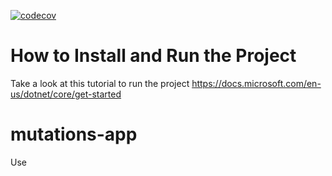 [![codecov](https://codecov.io/gh/Rolandogarciam/mutations-app/branch/main/graph/badge.svg?token=6G51TC57VJ)](https://codecov.io/gh/Rolandogarciam/mutations-app)

# How to Install and Run the Project
Take a look at this tutorial to run the project https://docs.microsoft.com/en-us/dotnet/core/get-started
# mutations-app
Use 
